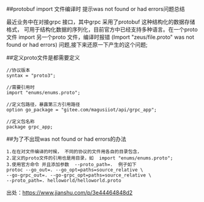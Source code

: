 ##protobuf import 文件编译时 提示was not found or had errors问题总结

最近业务中在对接grpc 接口，其中grpc 采用了protobuf 这种结构化的数据存储格式，
可用于结构化数据的序列化，目前官方中已经支持多种语言。在一个proto 文件 import 另一个proto 文件，编译时报错 (Import "zeus/file.proto" was not found or had errors) 问题,接下来还原一下产生的这个问题;

##定义proto文件是都需要定义

    //协议版本
    syntax = "proto3";
    
    //需要引用时
    import "enums/enums.proto";

    //定义包路径，暴露第三方引用路径
    option go_package = "gitee.com/magusiiot/api/grpc_app";

    //定义包名称
    package grpc_app;


##为了不出现was not found or had errors的办法

    1.在在对文件编译的时候， 不同的协议的文件用各自的目录包含，
    2.定义的proto文件的引用也是用目录，如  import "enums/enums.proto";
    3.使用官方命令 并且添加参数  --proto_path=.  例子如下
    protoc --go_out=. --go_opt=paths=source_relative \
    --go-grpc_out=. --go-grpc_opt=paths=source_relative \
    --proto_path=. helloworld/helloworld.proto


出处：https://www.jianshu.com/p/3e44464848d2
